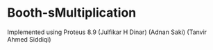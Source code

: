 # Booth-sMultiplication
Implemented using Proteus 8.9
(Julfikar H Dinar)
(Adnan Saki)
(Tanvir Ahmed Siddiqi)
